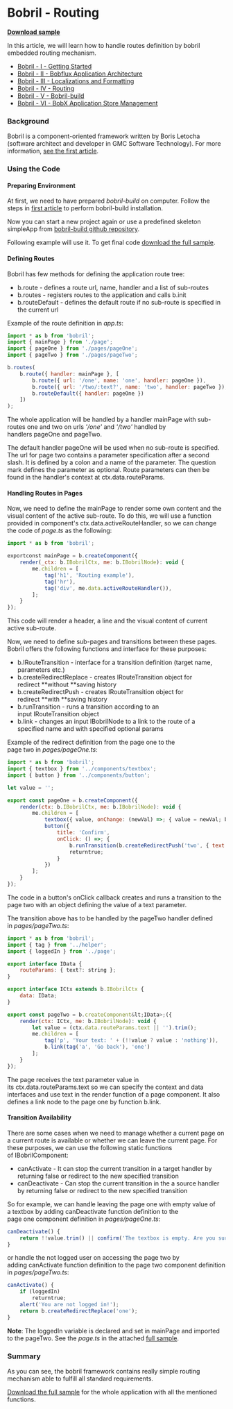 # Bobril - Routing
**[Download sample](https://minhaskamal.github.io/DownGit/#/home?url=https://github.com/keeema/bobril-samples/tree/master/sampleAppRouting)**

In this article, we will learn how to handle routes definition by bobril embedded routing mechanism.

- [Bobril - I - Getting Started](https://github.com/keeema/bobril-samples/blob/master/articles/01_bobril-getting-started.md)
- [Bobril - II - Bobflux Application Architecture](https://github.com/keeema/bobril-samples/blob/master/articles/02_bobril-bobflux.md)
- [Bobril - III - Localizations and Formatting](https://github.com/keeema/bobril-samples/blob/master/articles/03_bobril-localizations.md)
- [Bobril - IV - Routing](https://github.com/keeema/bobril-samples/blob/master/articles/04_bobril-routing.md)
- [Bobril - V - Bobril-build](https://github.com/keeema/bobril-samples/blob/master/articles/05_bobril-bobril-build.md)
- [Bobril - VI - BobX Application Store Management](https://github.com/keeema/bobril-samples/blob/master/articles/06_bobril-bobx.md)

### Background

Bobril is a component-oriented framework written by Boris Letocha (software architect and developer in GMC Software Technology). For more information, [see the first article](https://github.com/keeema/bobril-samples/blob/master/articles/01_bobril-getting-started.md).

### Using the Code

#### Preparing Environment

At first, we need to have prepared _bobril-build_ on computer. Follow the steps in [first article](https://github.com/keeema/bobril-samples/blob/master/articles/01_bobril-getting-started.md) to perform bobril-build installation.

Now you can start a new project again or use a predefined skeleton simpleApp from [bobril-build github repository](https://minhaskamal.github.io/DownGit/#/home?url=https://github.com/Bobris/bobril-build/tree/master/examples/simpleApp).

Following example will use it. To get final code [download the full sample](https://minhaskamal.github.io/DownGit/#/home?url=https://github.com/keeema/bobril-samples/tree/master/sampleAppRouting).

#### Defining Routes

Bobril has few methods for defining the application route tree:
- b.route - defines a route url, name, handler and a list of sub-routes
- b.routes - registers routes to the application and calls b.init
- b.routeDefault - defines the default route if no sub-route is specified in the current url

Example of the route definition in _app.ts_:
``` javascript
import * as b from 'bobril';
import { mainPage } from './page';
import { pageOne } from './pages/pageOne';
import { pageTwo } from './pages/pageTwo';

b.routes(
    b.route({ handler: mainPage }, [
        b.route({ url: '/one', name: 'one', handler: pageOne }),
        b.route({ url: '/two/:text?', name: 'two', handler: pageTwo }),
        b.routeDefault({ handler: pageOne })
    ])
);
```
The whole application will be handled by a handler mainPage with sub-routes one and two on urls _'/one'_ and _'/two'_ handled by handlers pageOne and pageTwo.

The default handler pageOne will be used when no sub-route is specified. The url for page two contains a parameter specification after a second slash. It is defined by a colon and a name of the parameter. The question mark defines the parameter as optional. Route parameters can then be found in the handler's context at ctx.data.routeParams.

#### Handling Routes in Pages

Now, we need to define the mainPage to render some own content and the visual content of the active sub-route. To do this, we will use a function provided in component's ctx.data.activeRouteHandler, so we can change the code of _page.ts_ as the following:
``` javascript
import * as b from 'bobril';

exportconst mainPage = b.createComponent({
    render(_ctx: b.IBobrilCtx, me: b.IBobrilNode): void {
        me.children = [
            tag('h1', 'Routing example'),
            tag('hr'),
            tag('div', me.data.activeRouteHandler()),
        ];
    }
});
```
This code will render a header, a line and the visual content of current active sub-route.

Now, we need to define sub-pages and transitions between these pages. Bobril offers the following functions and interface for these purposes:

- b.IRouteTransition - interface for a transition definition (target name, parameters etc.)
- b.createRedirectReplace - creates IRouteTransition object for redirect **without **saving history
- b.createRedirectPush - creates IRouteTransition object for redirect **with **saving history
- b.runTransition - runs a transition according to an input IRouteTransition object
- b.link - changes an input IBobrilNode to a link to the route of a specified name and with specified optional params

Example of the redirect definition from the page one to the page two in _pages/pageOne.ts_:
``` javascript
import * as b from 'bobril';
import { textbox } from '../components/textbox';
import { button } from '../components/button';

let value = '';

export const pageOne = b.createComponent({
    render(ctx: b.IBobrilCtx, me: b.IBobrilNode): void {
        me.children = [
            textbox({ value, onChange: (newVal) =>; { value = newVal; b.invalidate(ctx); } }),
            button({
                title: 'Confirm',
                onClick: () =>; {
                    b.runTransition(b.createRedirectPush('two', { text: value }));
                    returntrue;
                }
            })
        ];
    }
});
```
The code in a button's onClick callback creates and runs a transition to the page two with an object defining the value of a text parameter.

The transition above has to be handled by the pageTwo handler defined in _pages/pageTwo.ts_:
``` javascript
import * as b from 'bobril';
import { tag } from '../helper';
import { loggedIn } from '../page';

export interface IData {
    routeParams: { text?: string };
}

export interface ICtx extends b.IBobrilCtx {
    data: IData;
}

export const pageTwo = b.createComponent&lt;IData>;({
    render(ctx: ICtx, me: b.IBobrilNode): void {
        let value = (ctx.data.routeParams.text || '').trim();
        me.children = [
            tag('p', 'Your text: ' + (!!value ? value : 'nothing')),
            b.link(tag('a', 'Go back'), 'one')
        ];
    }
});
```
The page receives the text parameter value in its ctx.data.routeParams.text so we can specify the context and data interfaces and use text in the render function of a page component. It also defines a link node to the page one by function b.link.

#### Transition Availability

There are some cases when we need to manage whether a current page on a current route is available or whether we can leave the current page. For these purposes, we can use the following static functions of IBobrilComponent:

- canActivate - It can stop the current transition in a target handler by returning false or redirect to the new specified transition
- canDeactivate - Can stop the current transition in the a source handler by returning false or redirect to the new specified transition

So for example, we can handle leaving the page one with empty value of a textbox by adding canDeactivate function definition to the page one component definition in _pages/pageOne.ts_:
``` javascript
canDeactivate() {
    return !!value.trim() || confirm('The textbox is empty. Are you sure?');
}
```
or handle the not logged user on accessing the page two by adding canActivate function definition to the page two component definition in _pages/pageTwo.ts_:
``` javascript
canActivate() {
    if (loggedIn)
        returntrue;
    alert('You are not logged in!');
    return b.createRedirectReplace('one');
}
```
**Note**: The loggedIn variable is declared and set in mainPage and imported to the pageTwo. See the _page.ts_ in the attached [full sample](https://minhaskamal.github.io/DownGit/#/home?url=https://github.com/keeema/bobril-samples/tree/master/sampleAppRouting).

### Summary

As you can see, the bobril framework contains really simple routing mechanism able to fulfill all standard requirements.

[Download the full sample](https://minhaskamal.github.io/DownGit/#/home?url=https://github.com/keeema/bobril-samples/tree/master/sampleAppRouting) for the whole application with all the mentioned functions.